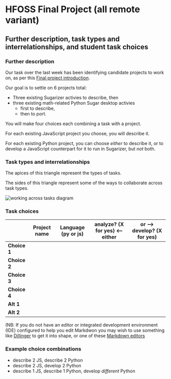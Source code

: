 
# HFOSS Final Project (all remote variant)

## Further description, task types and interrelationships, and student task choices

### Further description

Our task over the last week has been identifying candidate projects to work
on, as per this [Final project introduction](final-intro-allremote-1).

Our goal is to settle on 6 projects total: 

  * Three existing Sugarizer activies to describe, then 
  * three existing math-related Python Sugar desktop activies
    * first to describe, 
    * then to port.

You will make four choices each combining a task with a project.

For each existing JavaScript project you choose, you will describe it.

For each existing Python project, you can choose *either* to describe it, or
to develop a JavaScript counterpart for it to run in Sugarizer, but *not*
both.

### Task types and interrelationships

The apices of this triangle represent the types of tasks. 

The sides of this triangle represent some of the ways to collaborate across
task types.

![working across tasks diagram](https://raw.githubusercontent.com/ritjoe/hfoss/master/assets/HFOSS-porting-teams.png)

### Task choices


|              | Project name                 | Language (py or js) | analyze? (X for yes) \<\-- either | or --> develop? (X for yes) |
|--------------|------------------------------|---------------------|-----------------------------------|-----------------------------|
| **Choice 1** |                              |                     |                                   |                             |
| **Choice 2** |                              |                     |                                   |                             |
| **Choice 3** |                              |                     |                                   |                             |
| **Choice 4** |                              |                     |                                   |                             |
| **Alt 1**    |                              |                     |                                   |                             |
| **Alt 2**    |                              |                     |                                   |                             |

(NB: If you do not have an editor or integrated development environment (IDE) configured to help you edit Markdwon you may wish to use something like [Dillinger](https://dillinger.io/) to get it into shape, or one of these [Markdown editors](https://opensource.com/article/18/11/markdown-editors)

### Example choice combinations


  * describe 2 JS, describe 2 Python
  * describe 2 JS, develop 2 Python
  * describe 1 JS, describe 1 Python, develop *different* Python

 